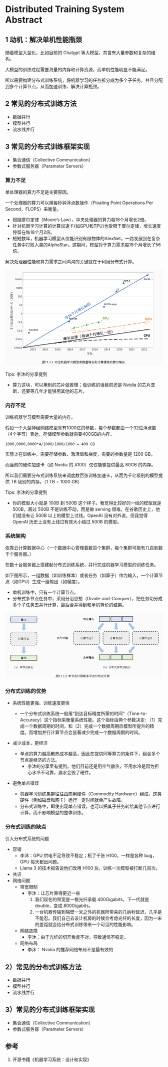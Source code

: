 

# Distributed Training System Abstract

## 1 动机：解决单机性能瓶颈

随着模型大型化，比如目前的 Chatgpt 等大模型，其含有大量参数和复杂的结构。

大模型的训练过程需要海量的内存和计算资源，而单机性能明显不能满足。

所以需要构建分布式训练系统，将机器学习的任务拆分成为多个子任务，并且分配到多个计算节点，从而加速训练、解决计算瓶颈。

## 2 常见的分布式训练方法

- 数据并行
- 模型并行
- 流水线并行

## 3 常见的分布式训练框架实现

- 集合通信（Collective Communication）
- 参数式服务器（Parameter Servers）

### 算力不足

单处理器的算力不足是主要原因。

一个处理器的算力可以用每秒钟浮点数操作（Floating Point Operations Per Second，FLOPS）来衡量。

- 根据摩尔定律（Moore’s Law），中央处理器的算力每18个月增长2倍。
- 针对机器学习计算的计算加速卡(如GPU和TPU)也受限于摩尔定律，增长速度停留在每18个月2倍。
- 短短数年，机器学习模型从仅能识别有限物体的AlexNet，一路发展到在复杂任务中打败人类的AlphaStar。这期间，模型对于算力需求每18个月增长了56倍。

解决处理器性能和算力需求之间鸿沟的关键就在于利用分布式计算。

![image-20240826220917337](./20240826-distributed-training-01.assets/image-20240826220917337.png)

Tips: 李沐的分享提到

- 算力这块，可以用别的芯片做推理；做训练的话目前还是 Nvidia 的芯片垄断，还要等几年才能够用其他的芯片。

### 内存不足

训练机器学习模型需要大量的内存。

假设一个大型神经网络模型具有1000亿的参数，每个参数都由一个32位浮点数（4个字节）表达，存储模型参数就需要400GB的内存。

```
1000,0000,0000*4/1000/1000/1000 = 400 GB
```

实际上在训练中，需要存储参数、激活值和梯度，需要的参数量是 1200 GB。

而当前的硬件加速卡（如 Nvidia 的 A100）仅仅能够提供最高 80GB 的内存。

所以我们需要分布式训练系统来调度数百张训练加速卡，从而为千亿级别的模型提供 TB 级别的内存。（1 TB = 1000 GB）

Tips: 李沐的分享提到

- 你的模型大小就是 100B 到 500B 这个样子。我觉得比较好的一线的模型就是 500B，超过 500B 不是训练不动，而是做 serving 很难。在谷歌历史上，他们就没有让 500B 以上的模型上过线。OpenAI 没有对外说，但我觉得 OpenAI 历史上没有上线过有效大小超过 500B 的模型。

### 系统架构

依靠云计算数据中心（一个数据中心管理着数百个集群，每个集群可能有几百到数千个服务器。）

在数十台服务器上搭建起分布式训练系统，并行完成机器学习模型的训练任务。

如下图所示，一组数据（如训练样本）或者任务（如算子）作为输入，一个计算节点（如GPU）生成一组输出（如梯度）。

- 单机训练中，只有一个计算节点。
- 分布式多节点任务中，采用分治思想（Divide-and-Conquer），把任务切分成多个子任务去并行计算，最后合并得到和单机等价的结果。

![image-20240826222055107](./20240826-distributed-training-01.assets/image-20240826222055107.png)

### 分布式训练的优势

- 系统性能更强、训练速度更快

  - 一个分布式训练系统一般用“到达目标精度所需的时间”（Time-to-Accuracy）这个指标来衡量系统性能。这个指标由两个参数决定: （1）完成一个数据周期的时间，和（2）完成一个数据周期后模型所提升的精度。而增加并行计算节点会显著减少完成一个数据周期的时间。

- 减少成本，更经济
  - 单点的算力越高散热成本越高，因此在提供同等算力的条件下，组合多个节点是经济的方法。
    - 李沐的分享里有提到，他们目前还是用空气散热，不用水冷是因为担心水冷不可靠，漏水会毁了硬件。
  
- 避免单点错误
  - 机器学习训练集群往往由商用硬件（Commodity Hardware）组成，这类硬件（例如磁盘和网卡）运行一定时间就会产生故障。
  - 分布式训练中，即使出现单点错误，也可以把其子任务转给其他节点进行计算，而不影响模型的整体训练。


### 分布式训练的缺点

引入分布式系统的问题

- 容错
  - 李沐：GPU 供电不足导致不稳定；租了千张 H100，一样是各种 bug，GPU 每天都出问题。 
  - Llama 3 的技术报告说他们改用 H100 后，训练一次模型被打断几百次。
- 共识
- 网络问题
  - 带宽限制
    - 李沐：让芯片靠得更近一些
      1. 我们现在的带宽是一根光纤承载 400Gigabits，下一代就是 double，变成 800Gigabits。
      2. 一台机器传输到隔壁一米之外的机器所带来的几纳秒延迟，几乎是不能忍。我们自己去设计机房的时候会考虑光纤的长度，因为一米的差距就会给分布式训练带来一个可见的性能影响。
  - 网络故障
    - 李沐：由于光纤的切开角度不对，导致通信不稳定。
  - 网络布局
    - 李沐： Nvidia 的推荐网络布局不是最有效的

## 2）常见的分布式训练方法

- 数据并行
- 模型并行
- 流水线并行

## 3）常见的分布式训练框架实现

- 集合通信（Collective Communication）
- 参数式服务器（Parameter Servers）

## 参考

1. 开源书籍《机器学习系统：设计和实现》



